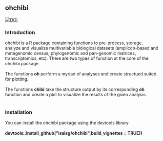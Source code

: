 ## ohchibi

[![DOI](https://zenodo.org/badge/117052809.svg)](https://zenodo.org/badge/latestdoi/117052809)



### Introduction
ohchibi is a R package containing functions to pre-process, storage, analyze and visualize multivariable biological datasets (amplicon-based and metagenomic census, phylogenomic and pan-genomic matrices,  transcriptomics, etc).
There are two types of function at the core of the ohchibi package.<br/><br/>
The functions **oh** perform a myriad of analyses and create structued suited for plotting. <br/><br/>
The functions **chibi**   take the structure output by its corresponding **oh** function and create a plot to visualize the results of the given analysis. <br/><br/>



### Installation
You can install the ohchibi package using the devtools library<br/><br/>
**devtools::install_github("isaisg/ohchibi",build_vignettes = TRUE))**



